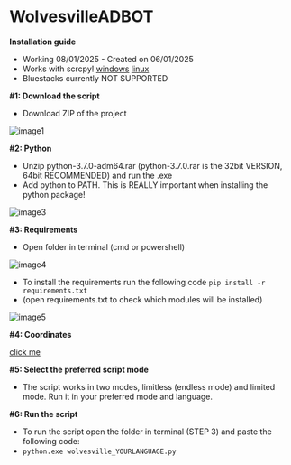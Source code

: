 # WolvesvilleADBOT

**Installation guide**
* Working 08/01/2025 - Created on 06/01/2025
* Works with scrcpy! [windows](https://github.com/Genymobile/scrcpy/blob/master/doc/windows.md) [linux](https://github.com/Genymobile/scrcpy/blob/master/doc/linux.md)
* Bluestacks currently NOT SUPPORTED

**#1: Download the script**
* Download ZIP of the project

![image1](https://i.imgur.com/DEwNATx.png)

**#2: Python**
* Unzip python-3.7.0-adm64.rar (python-3.7.0.rar is the 32bit VERSION, 64bit RECOMMENDED) and run the .exe
* Add python to PATH. This is REALLY important when installing the python package!

![image3](https://i.imgur.com/j2M7QqZ.png)

**#3: Requirements**
* Open folder in terminal (cmd or powershell)

![image4](https://i.imgur.com/NGXqvvR.png)

* To install the requirements run the following code ```pip install -r requirements.txt```
* (open requirements.txt to check which modules will be installed)

![image5](https://i.imgur.com/g78iPww.png)

**#4: Coordinates**

[click me](https://github.com/maikuITA/WolvesvilleADBOT/guides/coordinates.md)

**#5: Select the preferred script mode**
* The script works in two modes, limitless (endless mode) and limited mode. Run it in your preferred mode and language.

**#6: Run the script**
* To run the script open the folder in terminal (STEP 3) and paste the following code: 
* ```python.exe wolvesville_YOURLANGUAGE.py```